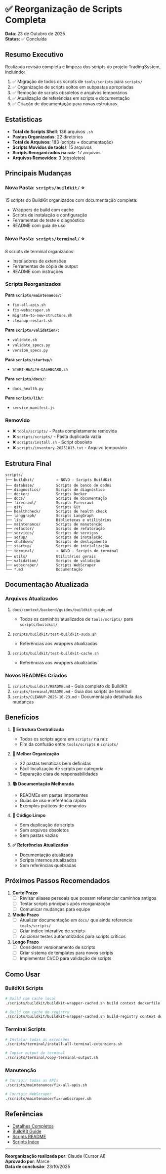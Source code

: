 # ✅ Reorganização de Scripts Completa

**Data**: 23 de Outubro de 2025  
**Status**: ✅ Concluída

## Resumo Executivo

Realizada revisão completa e limpeza dos scripts do projeto TradingSystem, incluindo:

1. ✅ Migração de todos os scripts de `tools/scripts` para `scripts/`
2. ✅ Organização de scripts soltos em subpastas apropriadas
3. ✅ Remoção de scripts obsoletos e arquivos temporários
4. ✅ Atualização de referências em scripts e documentação
5. ✅ Criação de documentação para novas estruturas

## Estatísticas

- **Total de Scripts Shell**: 136 arquivos `.sh`
- **Pastas Organizadas**: 22 diretórios
- **Total de Arquivos**: 183 (scripts + documentação)
- **Scripts Movidos de tools/**: 15 arquivos
- **Scripts Reorganizados na raiz**: 17 arquivos
- **Arquivos Removidos**: 3 (obsoletos)

## Principais Mudanças

### Nova Pasta: `scripts/buildkit/` ⭐
15 scripts do BuildKit organizados com documentação completa:
- Wrappers de build com cache
- Scripts de instalação e configuração
- Ferramentas de teste e diagnóstico
- README com guia de uso

### Nova Pasta: `scripts/terminal/` ⭐
8 scripts de terminal organizados:
- Instaladores de extensões
- Ferramentas de cópia de output
- README com instruções

### Scripts Reorganizados

**Para `scripts/maintenance/`:**
- `fix-all-apis.sh`
- `fix-webscraper.sh`
- `migrate-to-new-structure.sh`
- `cleanup-restart.sh`

**Para `scripts/validation/`:**
- `validate.sh`
- `validate_specs.py`
- `version_specs.py`

**Para `scripts/startup/`:**
- `START-HEALTH-DASHBOARD.sh`

**Para `scripts/docs/`:**
- `docs_health.py`

**Para `scripts/lib/`:**
- `service-manifest.js`

### Removido
- ❌ `tools/scripts/` - Pasta completamente removida
- ❌ `scripts/scripts/` - Pasta duplicada vazia
- ❌ `scripts/install.sh` - Script obsoleto
- ❌ `scripts/inventory-20251013.txt` - Arquivo temporário

## Estrutura Final

```
scripts/
├── buildkit/          ⭐ NOVO - Scripts BuildKit
├── database/          Scripts de banco de dados
├── diagnostics/       Scripts de diagnóstico
├── docker/            Scripts Docker
├── docs/              Scripts de documentação
├── firecrawl/         Scripts Firecrawl
├── git/               Scripts Git
├── healthcheck/       Scripts de health check
├── langgraph/         Scripts LangGraph
├── lib/               Bibliotecas e utilitários
├── maintenance/       Scripts de manutenção
├── refactor/          Scripts de refatoração
├── services/          Scripts de serviços
├── setup/             Scripts de instalação
├── shutdown/          Scripts de desligamento
├── startup/           Scripts de inicialização
├── terminal/          ⭐ NOVO - Scripts de terminal
├── utils/             Utilitários gerais
├── validation/        Scripts de validação
├── webscraper/        Scripts WebScraper
└── *.md               Documentação
```

## Documentação Atualizada

### Arquivos Atualizados
1. `docs/context/backend/guides/buildkit-guide.md`
   - Todos os caminhos atualizados de `tools/scripts/` para `scripts/buildkit/`

2. `scripts/buildkit/test-buildkit-sudo.sh`
   - Referências aos wrappers atualizadas

3. `scripts/buildkit/test-buildkit-cache.sh`
   - Referências aos wrappers atualizadas

### Novos READMEs Criados
1. `scripts/buildkit/README.md` - Guia completo do BuildKit
2. `scripts/terminal/README.md` - Guia dos scripts de terminal
3. `scripts/CLEANUP-2025-10-23.md` - Documentação detalhada das mudanças

## Benefícios

1. **🎯 Estrutura Centralizada**
   - Todos os scripts agora em `scripts/` na raiz
   - Fim da confusão entre `tools/scripts` e `scripts/`

2. **📁 Melhor Organização**
   - 22 pastas temáticas bem definidas
   - Fácil localização de scripts por categoria
   - Separação clara de responsabilidades

3. **📚 Documentação Melhorada**
   - READMEs em pastas importantes
   - Guias de uso e referência rápida
   - Exemplos práticos de comandos

4. **🧹 Código Limpo**
   - Sem duplicação de scripts
   - Sem arquivos obsoletos
   - Sem pastas vazias

5. **✅ Referências Atualizadas**
   - Documentação atualizada
   - Scripts internos atualizados
   - Sem referências quebradas

## Próximos Passos Recomendados

1. **Curto Prazo**
   - [ ] Revisar aliases pessoais que possam referenciar caminhos antigos
   - [ ] Testar scripts principais após reorganização
   - [ ] Comunicar mudanças para equipe

2. **Médio Prazo**
   - [ ] Atualizar documentação em `docs/` que ainda referencie `tools/scripts/`
   - [ ] Criar índice interativo de scripts
   - [ ] Adicionar testes automatizados para scripts críticos

3. **Longo Prazo**
   - [ ] Considerar versionamento de scripts
   - [ ] Criar sistema de templates para novos scripts
   - [ ] Implementar CI/CD para validação de scripts

## Como Usar

### BuildKit Scripts
```bash
# Build com cache local
./scripts/buildkit/buildkit-wrapper-cached.sh build context dockerfile tag

# Build com cache do registry
./scripts/buildkit/buildkit-wrapper-cached.sh build-registry context dockerfile tag
```

### Terminal Scripts
```bash
# Instalar todas as extensões
./scripts/terminal/install-all-terminal-extensions.sh

# Copiar output do terminal
./scripts/terminal/copy-terminal-output.sh
```

### Manutenção
```bash
# Corrigir todas as APIs
./scripts/maintenance/fix-all-apis.sh

# Corrigir WebScraper
./scripts/maintenance/fix-webscraper.sh
```

## Referências

- [Detalhes Completos](scripts/CLEANUP-2025-10-23.md)
- [BuildKit Guide](docs/context/backend/guides/buildkit-guide.md)
- [Scripts README](scripts/README.md)
- [Scripts Index](scripts/INDEX.md)

---

**Reorganização realizada por**: Claude (Cursor AI)  
**Aprovado por**: Marce  
**Data de conclusão**: 23/10/2025

